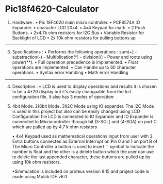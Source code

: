 # Pic18f4620-Calculator
1) Hardware :
   • Pic 18F4620 main micro controller.
   • PCF8574A IO Expander.
   • character LCD 20x4.
   • 4x4 Keypad for math.
   • 2 Push Buttons.
   • 2x4.7k ohm resistors for I2C Bus
   • Variable Resistor for Backlight of LCD
   • 2x 10k ohm resistors for pulling buttons up
---------------------------------------------------------------------------------------------------
3) Specifications :
   • Performs the following operations :
     sum(+) - substraction(-) - Multiblication(*) - division(/) - Power and roots using power(**).
   • Full operation precedence is implemented.
   • Float operations are implemented.
   • Can Handle up to 60 character operations.
   • Syntax error Handling
   • Math error Handling
---------------------------------------------------------------------------------------------------
4) Description :
   • LCD is used to display operations and results it is chosen to be a 4*20 display but it's easily changaable from the lcd configuration file, It also has 3 modes of operation:
1) 4bit Mode.                    2)8bit Mode.                  3)I2C Mode using IO expander.
The I2C Mode is used in this project but also can be easily changed using LCD Configuration file
LCD is connected to IO Expander and IO Expander is connected to Microcontroller through bit (3-SCL)
and (4-SDA) on port C which are pulled up by 4.7 k ohm resistors

   • 4x4 Keypad used as mathematical operations input from user with 2 Extra buttons connected as External Interrupt on Pin 0 and 1 on port B of The Micro Controller a button is used to insert '.' symbol to indicate the number is float and the other is a delete button which the user can use to delete the last appended character, these buttons are pulled up by using 10k ohm resistors.

   •Simmulation is included on proteus version 8.15 and project code is made using Mplab IDE v6.0
